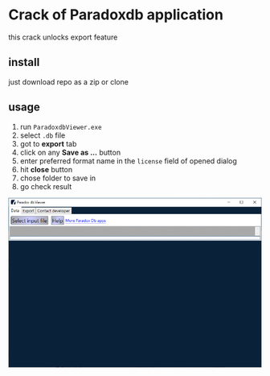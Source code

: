# Crack of Paradoxdb application
this crack unlocks export feature
## install
just download repo as a zip or clone
## usage

 1. run `ParadoxdbViewer.exe`
 2. select `.db` file
 3. got to **export** tab
 4. click on any **Save as ...** button
 5. enter preferred format name in the `license` field of opened dialog
 6. hit **close** button
 7. chose folder to save in
 8. go check result

 ![usage-animated](Assets/paradox-db-viewer-usage.gif)